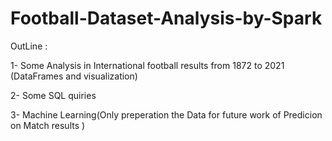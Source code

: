 # Football-Dataset-Analysis-by-Spark

OutLine :

1- Some Analysis in International football results from 1872 to 2021 (DataFrames and visualization)

2- Some SQL quiries

3- Machine Learning(Only preperation the Data for future work of Predicion on Match results )
